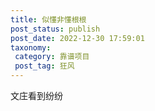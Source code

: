 ```yaml
---
title: 似懂非懂根根 
post_status: publish
post_date: 2022-12-30 17:59:01
taxonomy:
 category: 靠谱项目
 post_tag: 狂风
---
```


文庄看到纷纷